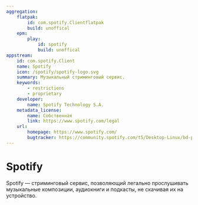 ```yaml
---
aggregation:
    flatpak: 
        id: com.spotify.Clientflatpak
        build: unoffical
    epm:
        play:
            id: spotify
            build: unoffical
appstream:
    id: com.spotify.Client
    name: Spotify
    icon: /spotify/spotify-logo.svg
    summary: Музыкальный стриминговый сервис.
    keywords: 
        - restrictions
        - proprietary
    developer: 
        name: Spotify Technology S.A.
    metadata_license: 
        name: Собственная
        link: https://www.spotify.com/legal
    url: 
        homepage: https://www.spotify.com/
        bugtracker: https://community.spotify.com/t5/Desktop-Linux/bd-p/desktop_linux
---
```




# Spotify

Spotify — стриминговый сервис, позволяющий легально прослушивать музыкальные композиции, аудиокниги и подкасты, не скачивая их на устройство.

<!--@include: @apps/_parts/install/content-flatpak.md-->
<!--@include: @apps/_parts/install/content-epm-play.md-->